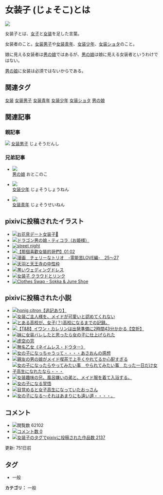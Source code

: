 # 女装子 (じょそこ)とは

![](https://pixon.ads-pixiv.net/imp?ab_test_digits_first=&ad_group_id=11130&campaign_id=6695&client_id=584&creative_id=19602&format=js&l=en&ng=w&num=b20dfdbb&os=and&ref=dic.pixiv.net%2Fa%2F%25E5%25A5%25B3%25E8%25A3%2585%25E5%25AD%2590&s=0&up=0&zone_id=d_sidewall_left)

女装子とは、[女子](/a/%E5%A5%B3%E5%AD%90)と[女装](/a/%E5%A5%B3%E8%A3%2585)を足した言葉。

女装者のこと。[女装男子](/a/%E5%A5%B3%E8%A3%2585%E7%94%B7%E5%AD%90)や[女装青年](/a/%E5%A5%B3%E8%A3%2585%E9%9D%92%E5%B9%B4)、[女装少年](/a/%E5%A5%B3%E8%A3%2585%E5%B0%91%E5%B9%B4)、[女装ショタ](/a/%E5%A5%B3%E8%A3%2585%E3%82%B7%E3%83%A7%E3%82%BF)のこと。

娘に見える女装者は[男の娘](/a/%E7%94%B7%E3%81%AE%E5%A8%98)ではあるが、[男の娘](/a/%E7%94%B7%E3%81%AE%E5%A8%98)は娘に見える女装者というわけではない。

[男の娘](/a/%E7%94%B7%E3%81%AE%E5%A8%98)に女装は必須ではないからである。

## 関連タグ
[女装](/a/%E5%A5%B3%E8%A3%2585) [女装男子](/a/%E5%A5%B3%E8%A3%2585%E7%94%B7%E5%AD%90) [女装青年](/a/%E5%A5%B3%E8%A3%2585%E9%9D%92%E5%B9%B4) [女装少年](/a/%E5%A5%B3%E8%A3%2585%E5%B0%91%E5%B9%B4) [女装ショタ](/a/%E5%A5%B3%E8%A3%2585%E3%82%B7%E3%83%A7%E3%82%BF) [男の娘](/a/%E7%94%B7%E3%81%AE%E5%A8%98)

## 関連記事

### 親記事
[![](https://i.pximg.net/c/128x128/img-master/img/2017/03/25/17/47/45/62086516_p0_square1200.jpg)](/a/%E5%A5%B3%E8%A3%85%E7%94%B7%E5%AD%90)
[女装男子](/a/%E5%A5%B3%E8%A3%85%E7%94%B7%E5%AD%90) じょそうだんし

### 兄弟記事
- [![](https://i.pximg.net/c/128x128/img-master/img/2016/06/20/21/45/13/57506478_p0_square1200.jpg)](/a/%E7%94%B7%E3%81%AE%E5%A8%98)  
  [男の娘](/a/%E7%94%B7%E3%81%AE%E5%A8%98) おとこのこ
  
- [![](https://i.pximg.net/c/128x128/img-master/img/2011/07/24/05/46/16/20546897_p0_square1200.jpg)](/a/%E5%A5%B3%E8%A3%85%E5%B0%91%E5%B9%B4)  
  [女装少年](/a/%E5%A5%B3%E8%A3%85%E5%B0%91%E5%B9%B4) じょそうしょうねん
  
- [![](https://i.pximg.net/c/128x128/img-master/img/2010/01/09/22/14/37/8099754_p0_square1200.jpg)](/a/%E5%A5%B3%E8%A3%85%E9%9D%92%E5%B9%B4)  
  [女装青年](/a/%E5%A5%B3%E8%A3%85%E9%9D%92%E5%B9%B4) じょそうせいねん

## pixivに投稿されたイラスト 
-   [![お花見デート女装子🌸](https://i.pximg.net/c/128x128/img-master/img/2024/04/24/16/59/06/118120163_p0_square1200.jpg)](https://www.pixiv.net/artworks/118120163 "お花見デート女装子🌸")
-   [![ドラゴン男の娘・ティコラ（お姫様）](https://i.pximg.net/c/128x128/img-master/img/2018/06/27/21/47/53/69429909_p0_square1200.jpg)](https://www.pixiv.net/artworks/69429909 "ドラゴン男の娘・ティコラ（お姫様）")
-   [![street night](https://i.pximg.net/c/128x128/img-master/img/2022/07/14/18/06/48/99718704_p0_square1200.jpg)](https://www.pixiv.net/artworks/99718704 "street night")
-   [![【那個喜歡女裝的哥們】01 02](https://i.pximg.net/c/128x128/img-master/img/2024/04/30/20/13/22/118301890_p0_square1200.jpg)](https://www.pixiv.net/artworks/118301890 "【那個喜歡女裝的哥們】01 02")
-   [![漫画　チェリーなトリオ　-霊能苦LOVE編-　25～27](https://i.pximg.net/c/128x128/img-master/img/2021/04/18/02/02/14/89220960_p0_square1200.jpg)](https://www.pixiv.net/artworks/89220960 "漫画　チェリーなトリオ　-霊能苦LOVE編-　25～27")
-   [![天羽と天王寺の中性枠](https://i.pximg.net/c/128x128/img-master/img/2023/04/09/18/27/35/107019786_p0_square1200.jpg)](https://www.pixiv.net/artworks/107019786 "天羽と天王寺の中性枠")
-   [![黒いウェディングドレス](https://i.pximg.net/c/128x128/img-master/img/2023/01/25/18/26/44/104801618_p0_square1200.jpg)](https://www.pixiv.net/artworks/104801618 "黒いウェディングドレス")
-   [![女装子 クラウドとリンク](https://i.pximg.net/c/128x128/img-master/img/2017/06/23/13/45/52/63521003_p0_square1200.jpg)](https://www.pixiv.net/artworks/63521003 "女装子 クラウドとリンク")
-   [![Clothes Swap - Sokka & June Shoe](https://i.pximg.net/c/128x128/img-master/img/2024/10/04/18/53/05/101517450_p0_square1200.jpg)](https://www.pixiv.net/artworks/101517450 "Clothes Swap - Sokka & June Shoe")

## pixivに投稿された小説 
-   [![honig citron【追記あり】](https://i.pximg.net/c/150x150_80/novel-cover-master/img/2021/06/21/13/16/55/15466698_3c2bd2dde3929f4d05dd971544151817_master1200.jpg)](https://www.pixiv.net/novel/show.php?id=15466698 "honig citron【追記あり】")
-   [![女装ご主人様を、メイドが可愛いと認めてくれない](https://i.pximg.net/c/150x150_80/novel-cover-master/img/2021/03/06/23/33/59/14803376_58ce18e8490ed2e059c88e0eb6c369be_master1200.jpg)](https://www.pixiv.net/novel/show.php?id=14803376 "女装ご主人様を、メイドが可愛いと認めてくれない")
-   [![とある高校が、女子(？)高校になるまでの記録。](https://i.pximg.net/c/150x150_80/novel-cover-master/img/2020/09/11/16/05/57/13696415_0de728845eef2639dd6a0e78e3a35354_master1200.jpg)](https://www.pixiv.net/novel/show.php?id=13696415 "とある高校が、女子(？)高校になるまでの記録。")
-   [![【T&B】イワン・カレリンは出発準備に2時間43分かかる【空折】](https://s.pximg.net/common/images/novel_thumb/novel_thumb_10_s.jpg)](https://www.pixiv.net/novel/show.php?id=486921 "【T&B】イワン・カレリンは出発準備に2時間43分かかる【空折】")
-   [![妹に女装バレしたと思ったら女の子に仕上げられた](https://i.pximg.net/c/150x150_80/novel-cover-master/img/2023/01/03/13/10/45/ci19032881_8486f8ee11319431c174ed33293dba8e_master1200.jpg)](https://www.pixiv.net/novel/show.php?id=19032881 "妹に女装バレしたと思ったら女の子に仕上げられた")
-   [![虚空の窓](https://i.pximg.net/c/150x150_80/novel-cover-master/img/2021/04/13/14/15/54/15037110_898c6bc6deb2bb648cb92bda4c9ee40b_master1200.jpg)](https://www.pixiv.net/novel/show.php?id=15037110 "虚空の窓")
-   [![無名乙女《ネイムレス・ドウター》](https://i.pximg.net/c/150x150_80/novel-cover-master/img/2023/07/20/03/14/00/ci20296686_c737d813a8f4e252f0c86d82f0cd920a_master1200.jpg)](https://www.pixiv.net/novel/show.php?id=20296686 "無名乙女《ネイムレス・ドウター》")
-   [![女の子になっちゃうって・・・・あさおんの感想](https://s.pximg.net/common/images/novel_thumb/novel_thumb_5_s.jpg)](https://www.pixiv.net/novel/show.php?id=12761162 "女の子になっちゃうって・・・・あさおんの感想")
-   [![親友の男の娘がメイド喫茶で上手くやれてるか心配すぎる](https://i.pximg.net/c/150x150_80/novel-cover-master/img/2022/04/02/23/42/29/17323265_5551eb47ed371253ea847730955816ed_master1200.jpg)](https://www.pixiv.net/novel/show.php?id=17323265 "親友の男の娘がメイド喫茶で上手くやれてるか心配すぎる")
-   [![女の子になったらやってみたい事　やられてみたい事　たった一日だけ女子高生になれたなら・・・](https://s.pximg.net/common/images/novel_thumb/novel_thumb_5_s.jpg)](https://www.pixiv.net/novel/show.php?id=12320281 "女の子になったらやってみたい事　やられてみたい事　たった一日だけ女子高生になれたなら・・・")
-   [![女装趣味の兄、風呂嫌いの弟と、メイド服を着て入浴する。](https://i.pximg.net/c/150x150_80/novel-cover-master/img/2021/03/06/23/38/27/14803421_954eda0c41fe40cd1ed8686f97bc62cf_master1200.jpg)](https://www.pixiv.net/novel/show.php?id=14803421 "女装趣味の兄、風呂嫌いの弟と、メイド服を着て入浴する。")
-   [![女の子になる覚悟](https://s.pximg.net/common/images/novel_thumb/novel_thumb_5_s.jpg)](https://www.pixiv.net/novel/show.php?id=12551807 "女の子になる覚悟")
-   [![目覚めると女子高生になっていたおっさん](https://s.pximg.net/common/images/novel_thumb/novel_thumb_5_s.jpg)](https://www.pixiv.net/novel/show.php?id=11259708 "目覚めると女子高生になっていたおっさん")
-   [![女の子になる～それはあまりにも遠い道・・・・。](https://s.pximg.net/common/images/novel_thumb/novel_thumb_5_s.jpg)](https://www.pixiv.net/novel/show.php?id=10688580 "女の子になる～それはあまりにも遠い道・・・・。")

## コメント
-    ![閲覧数](https://s.pximg.net/source/dic/images/icon_view.png?20120424) 62102
-    [![コメント数](https://s.pximg.net/source/dic/images/icon_comment.png?20120424) 0](/comment/view/%E5%A5%B3%E8%A3%85%E5%AD%90 "コメント数: 0")
-    [![女装子のタグでpixivに投稿された作品数](https://s.pximg.net/source/dic/images/icon_pixiv.png?20120424) 2137](https://www.pixiv.net/tags.php?tag=%E5%A5%B3%E8%A3%85%E5%AD%90 "女装子のタグでpixivに投稿された作品数: 2137")

更新: 751日前

## タグ
- 一般

**カテゴリ：** 一般